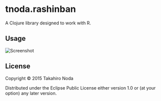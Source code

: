 # tnoda.rashinban

A Clojure library designed to work with R.

## Usage

![Screenshot](https://pbs.twimg.com/media/CFII67FVAAAviOp.png)

## License

Copyright © 2015 Takahiro Noda

Distributed under the Eclipse Public License either version 1.0 or (at
your option) any later version.
